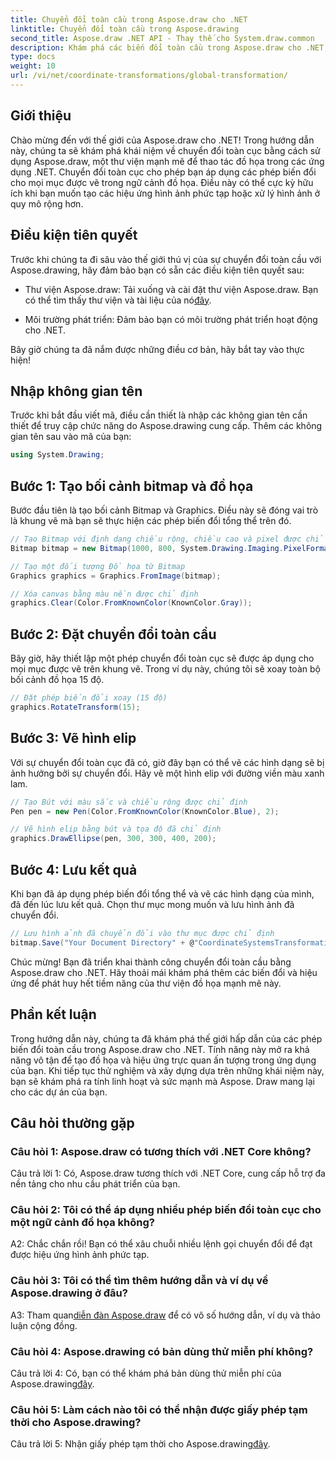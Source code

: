```yaml
---
title: Chuyển đổi toàn cầu trong Aspose.draw cho .NET
linktitle: Chuyển đổi toàn cầu trong Aspose.drawing
second_title: Aspose.draw .NET API - Thay thế cho System.draw.common
description: Khám phá các biến đổi toàn cầu trong Aspose.draw cho .NET, tạo đồ họa tuyệt đẹp một cách dễ dàng. Hãy làm theo hướng dẫn từng bước của chúng tôi để có trải nghiệm liền mạch.
type: docs
weight: 10
url: /vi/net/coordinate-transformations/global-transformation/
---
```

## Giới thiệu

Chào mừng đến với thế giới của Aspose.draw cho .NET! Trong hướng dẫn này, chúng ta sẽ khám phá khái niệm về chuyển đổi toàn cục bằng cách sử dụng Aspose.draw, một thư viện mạnh mẽ để thao tác đồ họa trong các ứng dụng .NET. Chuyển đổi toàn cục cho phép bạn áp dụng các phép biến đổi cho mọi mục được vẽ trong ngữ cảnh đồ họa. Điều này có thể cực kỳ hữu ích khi bạn muốn tạo các hiệu ứng hình ảnh phức tạp hoặc xử lý hình ảnh ở quy mô rộng hơn.

## Điều kiện tiên quyết

Trước khi chúng ta đi sâu vào thế giới thú vị của sự chuyển đổi toàn cầu với Aspose.drawing, hãy đảm bảo bạn có sẵn các điều kiện tiên quyết sau:

-  Thư viện Aspose.draw: Tải xuống và cài đặt thư viện Aspose.draw. Bạn có thể tìm thấy thư viện và tài liệu của nó[đây](https://reference.aspose.com/drawing/net/).

- Môi trường phát triển: Đảm bảo bạn có môi trường phát triển hoạt động cho .NET.

Bây giờ chúng ta đã nắm được những điều cơ bản, hãy bắt tay vào thực hiện!

## Nhập không gian tên

Trước khi bắt đầu viết mã, điều cần thiết là nhập các không gian tên cần thiết để truy cập chức năng do Aspose.drawing cung cấp. Thêm các không gian tên sau vào mã của bạn:

```csharp
using System.Drawing;
```

## Bước 1: Tạo bối cảnh bitmap và đồ họa

Bước đầu tiên là tạo bối cảnh Bitmap và Graphics. Điều này sẽ đóng vai trò là khung vẽ mà bạn sẽ thực hiện các phép biến đổi tổng thể trên đó.

```csharp
// Tạo Bitmap với định dạng chiều rộng, chiều cao và pixel được chỉ định
Bitmap bitmap = new Bitmap(1000, 800, System.Drawing.Imaging.PixelFormat.Format32bppPArgb);

// Tạo một đối tượng Đồ họa từ Bitmap
Graphics graphics = Graphics.FromImage(bitmap);

// Xóa canvas bằng màu nền được chỉ định
graphics.Clear(Color.FromKnownColor(KnownColor.Gray));
```

## Bước 2: Đặt chuyển đổi toàn cầu

Bây giờ, hãy thiết lập một phép chuyển đổi toàn cục sẽ được áp dụng cho mọi mục được vẽ trên khung vẽ. Trong ví dụ này, chúng tôi sẽ xoay toàn bộ bối cảnh đồ họa 15 độ.

```csharp
// Đặt phép biến đổi xoay (15 độ)
graphics.RotateTransform(15);
```

## Bước 3: Vẽ hình elip

Với sự chuyển đổi toàn cục đã có, giờ đây bạn có thể vẽ các hình dạng sẽ bị ảnh hưởng bởi sự chuyển đổi. Hãy vẽ một hình elip với đường viền màu xanh lam.

```csharp
// Tạo Bút với màu sắc và chiều rộng được chỉ định
Pen pen = new Pen(Color.FromKnownColor(KnownColor.Blue), 2);

// Vẽ hình elip bằng bút và tọa độ đã chỉ định
graphics.DrawEllipse(pen, 300, 300, 400, 200);
```

## Bước 4: Lưu kết quả

Khi bạn đã áp dụng phép biến đổi tổng thể và vẽ các hình dạng của mình, đã đến lúc lưu kết quả. Chọn thư mục mong muốn và lưu hình ảnh đã chuyển đổi.

```csharp
// Lưu hình ảnh đã chuyển đổi vào thư mục được chỉ định
bitmap.Save("Your Document Directory" + @"CoordinateSystemsTransformations\GlobalTransformation_out.png");
```

Chúc mừng! Bạn đã triển khai thành công chuyển đổi toàn cầu bằng Aspose.draw cho .NET. Hãy thoải mái khám phá thêm các biến đổi và hiệu ứng để phát huy hết tiềm năng của thư viện đồ họa mạnh mẽ này.

## Phần kết luận

Trong hướng dẫn này, chúng ta đã khám phá thế giới hấp dẫn của các phép biến đổi toàn cầu trong Aspose.draw cho .NET. Tính năng này mở ra khả năng vô tận để tạo đồ họa và hiệu ứng trực quan ấn tượng trong ứng dụng của bạn. Khi tiếp tục thử nghiệm và xây dựng dựa trên những khái niệm này, bạn sẽ khám phá ra tính linh hoạt và sức mạnh mà Aspose. Draw mang lại cho các dự án của bạn.

## Câu hỏi thường gặp

### Câu hỏi 1: Aspose.draw có tương thích với .NET Core không?

Câu trả lời 1: Có, Aspose.draw tương thích với .NET Core, cung cấp hỗ trợ đa nền tảng cho nhu cầu phát triển của bạn.

### Câu hỏi 2: Tôi có thể áp dụng nhiều phép biến đổi toàn cục cho một ngữ cảnh đồ họa không?

A2: Chắc chắn rồi! Bạn có thể xâu chuỗi nhiều lệnh gọi chuyển đổi để đạt được hiệu ứng hình ảnh phức tạp.

### Câu hỏi 3: Tôi có thể tìm thêm hướng dẫn và ví dụ về Aspose.drawing ở đâu?

 A3: Tham quan[diễn đàn Aspose.draw](https://forum.aspose.com/c/diagram/17) để có vô số hướng dẫn, ví dụ và thảo luận cộng đồng.

### Câu hỏi 4: Aspose.drawing có bản dùng thử miễn phí không?

Câu trả lời 4: Có, bạn có thể khám phá bản dùng thử miễn phí của Aspose.drawing[đây](https://releases.aspose.com/).

### Câu hỏi 5: Làm cách nào tôi có thể nhận được giấy phép tạm thời cho Aspose.drawing?

 Câu trả lời 5: Nhận giấy phép tạm thời cho Aspose.drawing[đây](https://purchase.aspose.com/temporary-license/).